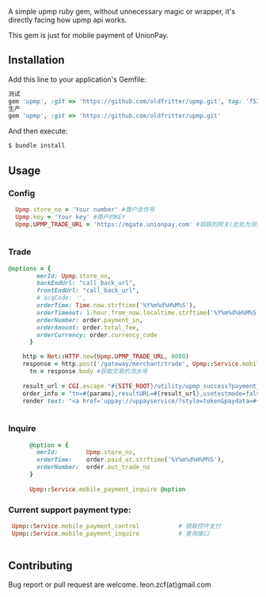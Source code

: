
A simple upmp ruby gem, without unnecessary magic or wrapper, it's directly facing how upmp api works.

This gem is just for mobile payment of UnionPay.

## Installation

Add this line to your application's Gemfile:


```ruby
测试
gem 'upmp', :git => 'https://github.com/oldfritter/upmp.git', tag: 'f52c29cc6e3652c0c126d41cebe1ad97ffd9c0d9'
生产
gem 'upmp', :git => 'https://github.com/oldfritter/upmp.git'
```

And then execute:

```sh
$ bundle install
```

## Usage

### Config

```ruby
  Upmp.store_no = 'Your number' #商户合作号
  Upmp.key = 'Your key' #商户的KEY
  Upmp.UPMP_TRADE_URL = 'https://mgate.unionpay.com' #银联的网关(此处为测试网关)
	
```

### Trade

```ruby
@options = {
        merId: Upmp.store_no,
        backEndUrl: "call_back_url",
        frontEndUrl: "call_back_url",
        # acqCode: '',
        orderTime: Time.now.strftime('%Y%m%d%H%M%S'),
        orderTimeout: 1.hour.from_now.localtime.strftime('%Y%m%d%H%M%S'),
        orderNumber: order.payment_sn,
        orderAmount: order.total_fee,
        orderCurrency: order.currency_code
      }

    http = Net::HTTP.new(Upmp.UPMP_TRADE_URL, 8080)
    response = http.post('/gateway/merchant/trade', Upmp::Service.mobile_payment_control(@option))
	  tn = response.body #获取交易的流水号
	  
    result_url = CGI.escape "#{SITE_ROOT}/utility/upmp_success?payment_sn=#{payment_sn}&result="
    order_info = "tn=#{params},resultURL=#{result_url},usetestmode=false" #生产模式请将usetestmode设为false
    render text: "<a href='uppay://uppayservice/?style=token&paydata=#{CGI.escape(Base64.encode64(order_info))}'><img src='/assets/yinlian.jpg' alt='银联手机支付' style='width: 300px; height: 200px;'/></a>".html_safe #返回一个跳转页面,点击银联的图标以启动银联的app
	  
```

### Inquire

```ruby
      @option = {
        merId:        Upmp.store_no,
        orderTime:    order.paid_at.strftime('%Y%m%d%H%M%S'),
        orderNumber:  order.out_trade_no
      }
      
      Upmp::Service.mobile_payment_inquire @option

```

### Current support payment type:
```ruby
 Upmp::Service.mobile_payment_control        	# 银联控件支付
 Upmp::Service.mobile_payment_inquire           # 查询接口
 
```

## Contributing

Bug report or pull request are welcome.
leon.zcf(at)gmail.com
